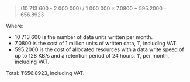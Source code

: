 > (10&nbsp;713&nbsp;600 - 2&nbsp;000&nbsp;000) / 1&nbsp;000&nbsp;000 × 7.0800 + 595.2000 = 656.8923

Where:

* 10&nbsp;713&nbsp;600 is the number of data units written per month.
* 7.0800 is the cost of 1 million units of written data, ₸, including VAT.
* 595.2000 is the cost of allocated resources with a data write speed of up to 128 KB/s and a retention period of 24 hours, ₸, per month, including VAT.

Total: ₸656.8923, including VAT.
